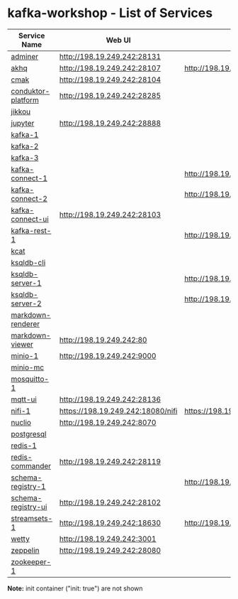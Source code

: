 # kafka-workshop - List of Services

| Service Name | Web UI | Rest API |
|-------------- |------|------------
|[adminer](./documentation/services/adminer )|<http://198.19.249.242:28131>
|[akhq](./documentation/services/akhq )|<http://198.19.249.242:28107>| <http://198.19.249.242:28107/api>
|[cmak](./documentation/services/cmak )|<http://198.19.249.242:28104>
|[conduktor-platform](./documentation/services/conduktor-platform )|<http://198.19.249.242:28285>
|[jikkou](./documentation/services/jikkou )|
|[jupyter](./documentation/services/jupyter )|<http://198.19.249.242:28888>
|[kafka-1](./documentation/services/kafka )|
|[kafka-2](./documentation/services/kafka )|
|[kafka-3](./documentation/services/kafka )|
|[kafka-connect-1](./documentation/services/kafka-connect )|| <http://198.19.249.242:8083>
|[kafka-connect-2](./documentation/services/kafka-connect )|| <http://198.19.249.242:8084>
|[kafka-connect-ui](./documentation/services/kafka-connect-ui )|<http://198.19.249.242:28103>
|[kafka-rest-1](./documentation/services/kafka-rest )|| <http://198.19.249.242:18086>
|[kcat](./documentation/services/kcat )|
|[ksqldb-cli](./documentation/services/ksqldb-cli )|
|[ksqldb-server-1](./documentation/services/ksqldb )|| <http://198.19.249.242:8088>
|[ksqldb-server-2](./documentation/services/ksqldb )|| <http://198.19.249.242:8089>
|[markdown-renderer](./documentation/services/markdown-renderer )|
|[markdown-viewer](./documentation/services/markdown-viewer )|<http://198.19.249.242:80>
|[minio-1](./documentation/services/minio )|<http://198.19.249.242:9000>
|[minio-mc](./documentation/services/minio )|
|[mosquitto-1](./documentation/services/mosquitto )|
|[mqtt-ui](./documentation/services/hivemq-ui )|<http://198.19.249.242:28136>
|[nifi-1](./documentation/services/nifi )|<https://198.19.249.242:18080/nifi>| <https://198.19.249.242:18080/nifi-api>
|[nuclio](./documentation/services/nuclio )|<http://198.19.249.242:8070>
|[postgresql](./documentation/services/postgresql )|
|[redis-1](./documentation/services/redis )|
|[redis-commander](./documentation/services/redis-commander )|<http://198.19.249.242:28119>
|[schema-registry-1](./documentation/services/schema-registry )|| <http://198.19.249.242:8081>
|[schema-registry-ui](./documentation/services/schema-registry-ui )|<http://198.19.249.242:28102>
|[streamsets-1](./documentation/services/streamsets )|<http://198.19.249.242:18630>| <http://198.19.249.242:18630/collector/restapi>
|[wetty](./documentation/services/wetty )|<http://198.19.249.242:3001>
|[zeppelin](./documentation/services/zeppelin )|<http://198.19.249.242:28080>
|[zookeeper-1](./documentation/services/zookeeper )||

**Note:** init container ("init: true") are not shown